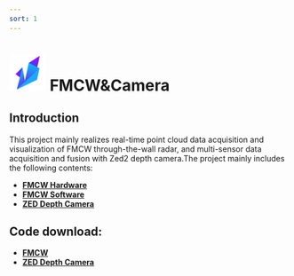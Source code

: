 ```yaml
---
sort: 1
---
```


#   <img src="https://raw.githubusercontent.com/DeepWiSe888/AIWiSeDoc/main/img/AIWISE.png" width="66" height="66"/>  FMCW&Camera

## Introduction
This project mainly realizes real-time point cloud data acquisition and visualization of FMCW through-the-wall radar, and multi-sensor data acquisition and fusion  with Zed2 depth camera.The project mainly includes the following contents:  
* **[FMCW Hardware](https://deepwise888.github.io/AIWiSeDoc/FMCW&Camera/fmcw_hardware.html)**
* **[FMCW Software](https://deepwise888.github.io/AIWiSeDoc/FMCW&Camera/fmcw_software.html)**
* **[ZED Depth Camera](https://deepwise888.github.io/AIWiSeDoc/FMCW&Camera/zed2_camera.html)**

## Code download:  

* **[FMCW](https://github.com/DeepWiSe888/AW-FMCW-MIMO)**
* **[ZED Depth Camera](https://github.com/DeepWiSe888/Depth-Camera)**